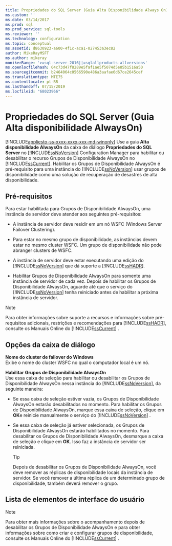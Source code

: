 ```yaml
---
title: Propriedades do SQL Server (Guia Alta Disponibilidade Always On) | Microsoft Docs
ms.custom: ''
ms.date: 03/14/2017
ms.prod: sql
ms.prod_service: sql-tools
ms.reviewer: ''
ms.technology: configuration
ms.topic: conceptual
ms.assetid: d8630923-a600-4f1c-aca1-027453a3ec82
author: MikeRayMSFT
ms.author: mikeray
monikerRange: '>=sql-server-2016||=sqlallproducts-allversions'
ms.openlocfilehash: 04c73d47f8289e5faf1ae5f5074d5e85b1516a50
ms.sourcegitcommit: b2464064c0566590e486a3aafae6d67ce2645cef
ms.translationtype: MTE75
ms.contentlocale: pt-BR
ms.lasthandoff: 07/15/2019
ms.locfileid: "68023966"
---
```

# <a name="sql-server-properties-always-on-high-availability-tab"></a>Propriedades do SQL Server (Guia Alta disponibilidade AlwaysOn)
[!INCLUDE[appliesto-ss-xxxx-xxxx-xxx-md-winonly](../../includes/appliesto-ss-xxxx-xxxx-xxx-md-winonly.md)]
  Use a guia **Alta disponibilidade AlwaysOn** da caixa de diálogo **Propriedades do SQL Server** no [!INCLUDE[ssNoVersion](../../includes/ssnoversion-md.md)] Configuration Manager para habilitar ou desabilitar o recurso Grupos de Disponibilidade AlwaysOn no [!INCLUDE[ssCurrent](../../includes/sscurrent-md.md)]. Habilitar os Grupos de Disponibilidade AlwaysOn é pré-requisito para uma instância do [!INCLUDE[ssNoVersion](../../includes/ssnoversion-md.md)] usar grupos de disponibilidade como uma solução de recuperação de desastres de alta disponibilidade.  
  
##  <a name="Prerequisites"></a> Pré-requisitos  
 Para estar habilitada para Grupos de Disponibilidade AlwaysOn, uma instância de servidor deve atender aos seguintes pré-requisitos:  
  
-   A instância de servidor deve residir em um nó WSFC (Windows Server Failover Clustering).  
  
-   Para estar no mesmo grupo de disponibilidade, as instâncias devem estar no mesmo cluster WSFC. Um grupo de disponibilidade não pode abranger clusters de WSFC.  
  
-   A instância de servidor deve estar executando uma edição do [!INCLUDE[ssNoVersion](../../includes/ssnoversion-md.md)] que dá suporte a [!INCLUDE[ssHADR](../../includes/sshadr-md.md)].  
  
-   Habilitar Grupos de Disponibilidade AlwaysOn para somente uma instância de servidor de cada vez. Depois de habilitar os Grupos de Disponibilidade AlwaysOn, aguarde até que o serviço do [!INCLUDE[ssNoVersion](../../includes/ssnoversion-md.md)] tenha reiniciado antes de habilitar a próxima instância de servidor.  
  
> [!NOTE]  
>  Para obter informações sobre suporte a recursos e informações sobre pré-requisitos adicionais, restrições e recomendações para [!INCLUDE[ssHADR](../../includes/sshadr-md.md)], consulte os Manuais Online do [!INCLUDE[ssCurrent](../../includes/sscurrent-md.md)] .  
  
## <a name="dialog-options"></a>Opções da caixa de diálogo  
 **Nome do cluster de failover do Windows**  
 Exibe o nome do cluster WSFC no qual o computador local é um nó.  
  
 **Habilitar Grupos de Disponibilidade AlwaysOn**  
 Use essa caixa de seleção para habilitar ou desabilitar os Grupos de Disponibilidade AlwaysOn nessa instância do [!INCLUDE[ssNoVersion](../../includes/ssnoversion-md.md)], da seguinte maneira:  
  
-   Se essa caixa de seleção estiver vazia, os Grupos de Disponibilidade AlwaysOn estarão desabilitados no momento. Para habilitar os Grupos de Disponibilidade AlwaysOn, marque essa caixa de seleção, clique em **OK**e reinicie manualmente o serviço do [!INCLUDE[ssNoVersion](../../includes/ssnoversion-md.md)] .  
  
-   Se essa caixa de seleção já estiver selecionada, os Grupos de Disponibilidade AlwaysOn estarão habilitados no momento. Para desabilitar os Grupos de Disponibilidade AlwaysOn, desmarque a caixa de seleção e clique em **OK**. Isso faz a instância de servidor ser reiniciada.  
  
    > [!TIP]  
    >  Depois de desabilitar os Grupos de Disponibilidade AlwaysOn, você deve remover as réplicas de disponibilidade locais da instância de servidor. Se você remover a última réplica de um determinado grupo de disponibilidade, também deverá remover o grupo.  
  
## <a name="uielement-list"></a>Lista de elementos de interface do usuário  
  
> [!NOTE]  
>  Para obter mais informações sobre o acompanhamento depois de desabilitar os Grupos de Disponibilidade AlwaysOn e para obter informações sobre como criar e configurar grupos de disponibilidade, consulte os Manuais Online do [!INCLUDE[ssCurrent](../../includes/sscurrent-md.md)] .  
  
  

